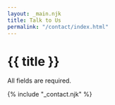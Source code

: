 ```yaml
---
layout: _main.njk
title: Talk to Us
permalink: "/contact/index.html"
---
```


<script src="https://www.google.com/recaptcha/api.js"></script>
<script>
  function onSubmit() {
      document.getElementById("contact-form").submit()
  }
</script>

<!-- markdownlint-disable MD025 -->
# {{ title }}
<!-- markdownlint-disable MD025 -->

<stack-l>

  All fields are required.

  {% include "_contact.njk" %}

</stack-l>
